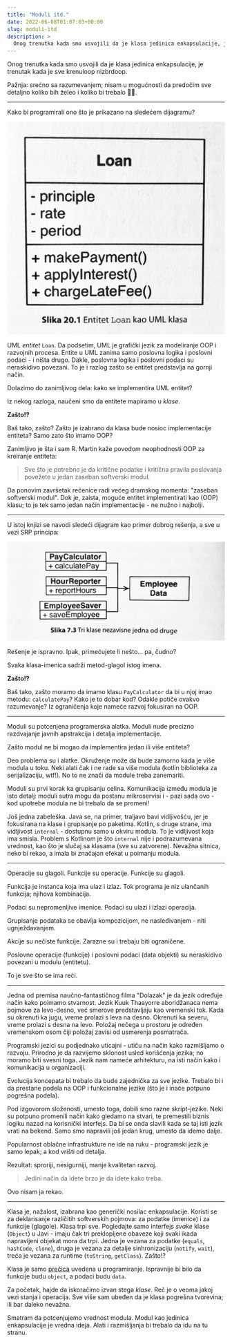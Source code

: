 ```yaml
---
title: "Moduli itd."
date: 2022-06-08T01:07:03+00:00
slug: moduli-itd
description: >
  Onog trenutka kada smo usvojili da je klasa jedinica enkapsulacije, je trenutak kada je sve krenuloop nizbrdoop.
---
```


Onog trenutka kada smo usvojili da je klasa jedinica enkapsulacije, je trenutak kada je sve krenuloop nizbrdoop.

Pažnja: srećno sa razumevanjem; nisam u mogućnosti da predočim sve detaljno koliko bih želeo i koliko bi trebalo 🤷‍♂️.

----

Kako bi programirali ono što je prikazano na sledećem dijagramu?

![](loan.jpg)

UML _entitet_ `Loan`. Da podsetim, UML je grafički jezik za modeliranje OOP i razvojnih procesa. Entite u UML zanima samo poslovna logika i poslovni podaci - i ništa drugo. Dakle, poslovna logika i poslovni podaci su neraskidivo povezani. To je i razlog zašto se entitet predstavlja na gornji način.

Dolazimo do zanimljivog dela: kako se implementira UML entitet?

Iz nekog razloga, naučeni smo da entitete mapiramo u _klase_.

**Zašto!?**

Baš tako, zašto? Zašto je izabrano da klasa bude nosioc implementacije entiteta? Samo zato što imamo OOP?

Zanimljivo je šta i sam R. Martin kaže povodom neophodnosti OOP za kreiranje entiteta:

> Sve što je potrebno je da kritične podatke i kritična pravila poslovanja povežete u jedan zaseban softverski modul.

Da ponovim završetak rečenice radi većeg dramskog momenta: "zaseban softverski modul". Dok je, zaista, moguće entitet implementirati kao (OOP) klasu; to je tek samo jedan način implementacije - ne nužno i najbolji.

----

U istoj knjizi se navodi sledeći dijagram kao primer dobrog rešenja, a sve u vezi SRP principa:

![](employee.jpg)

Rešenje je ispravno. Ipak, primećujete li nešto... pa, čudno?

Svaka klasa-imenica sadrži metod-glagol istog imena.

**Zašto!?**

Baš tako, zašto moramo da imamo klasu `PayCalculator` da bi u njoj imao metodu: `calculatePay`? Kako je to dobar kod? Odakle potiče ovakvo razumevanje? Iz ograničenja koje nameće razvoj fokusiran na OOP.

----

Moduli su potcenjena programerska alatka. Moduli nude precizno razdvajanje javnih apstrakcija i detalja implementacije.

Zašto modul ne bi mogao da implementira jedan ili više entiteta?

Deo problema su i alatke. Okruženje može da bude zamorno kada je više modula u toku. Neki alati čak i ne rade sa više modula (kotlin biblioteka za serijalizaciju, wtf!). No to ne znači da module treba zanemariti.

Moduli su prvi korak ka grupisanju celina. Komunikacija između modula je isto detalj: moduli sutra mogu da postanu mikroservisi i - pazi sada ovo - kod upotrebe modula ne bi trebalo da se promeni!

Još jedna zabeleška. Java se, na primer, traljavo bavi vidljivošću, jer je fokusirana na klase i grupisanje po paketima. Kotlin, s druge strane, ima vidljivost `internal` - dostupnu samo u okviru modula. To je vidljivost koja ima smisla. Problem s Kotlinom je što `internal` nije i podrazumevana vrednost, kao što je slučaj sa klasama (sve su zatvorene). Nevažna sitnica, neko bi rekao, a imala bi značajan efekat u poimanju modula.

----

Operacije su glagoli. Funkcije su operacije. Funkcije su glagoli.

Funkcija je instanca koja ima ulaz i izlaz. Tok programa je niz ulančanih funkcija; njihova kombinacija.

Podaci su nepromenljive imenice. Podaci su ulazi i izlazi operacija.

Grupisanje podataka se obavlja kompozicijom, ne nasleđivanjem - niti ugnježdavanjem.

Akcije su nečiste funkcije. Zarazne su i trebaju biti ograničene.

Poslovne operacije (funkcije) i poslovni podaci (data objekti) su neraskidivo povezani u modulu (entitetu).

To je sve što se ima reći.

----

Jedna od premisa naučno-fantastičnog filma "Dolazak" je da jezik određuje način kako poimamo stvarnost. Jezik Kuuk Thaayorre aboridžanaca nema pojmove za levo-desno, već smerove predstavljaju kao vremenski tok. Kada su okrenuti ka jugu, vreme prolazi s leva na desno. Okrenuti ka severu, vreme prolazi s desna na levo. Položaj nečega u prostoru je određen vremenskom osom čiji položaj zavisi od usmerenja posmatrača.

Programski jezici su podjednako uticajni - utiču na način kako razmišljamo o razvoju. Prirodno je da razvijemo sklonost usled korišćenja jezika; no moramo biti svesni toga. Jezik nam nameće arhitekturu, na isti način kako i komunikacija u organizaciji.

Evolucija koncepata bi trebalo da bude zajednička za sve jezike. Trebalo bi i da prestane podela na OOP i funkcionalne jezike (što je i inače potpuno pogrešna podela).

Pod izgovorom složenosti, umesto toga, dobili smo razne skript-jezike. Neki su potpuno promenili način kako gledamo na stvari, te premestili biznis logiku nazad na korisnički interfejs. Da bi se onda slavili kada se taj isti jezik vrati na bekend. Samo smo napravili još jedan krug, umesto da idemo dalje.

Popularnost oblačne infrastrukture ne ide na ruku - programski jezik je samo lepak; a kod vrišti od detalja.

Rezultat: sproriji, nesigurniji, manje kvalitetan razvoj.

> Jedini način da idete brzo je da idete kako treba.

Ovo nisam ja rekao.

----

Klasa je, nažalost, izabrana kao generički nosilac enkapsulacije. Koristi se za deklarisanje različitih softverskih pojmova: za podatke (imenice) i za funkcije (glagole). Klasa trpi sve. Pogledajte samo interfejs _svake_ klase (`Object`) u Javi - imaju čak tri preklopljene obaveze koji svaki ikada napravljeni objekat mora da trpi. Jedna je vezana za podatke (`equals`, `hashCode`, `clone`), druga je vezana za detalje sinhronizaciju (`notify`, `wait`), treća je vezana za runtime (`toString`, `getClass`). Zašto!?

Klasa je samo [prečica](https://oblac.rs/alan-key-vs-alan-ford/) uvedena u programiranje. Ispravnije bi bilo da funkcije budu `object`, a podaci budu `data`.

Za početak, hajde da iskoračimo izvan stega _klase_. Reč je o veoma jakoj vezi stanja i operacija. Sve više sam ubeđen da je klasa pogrešna tvorevina; ili bar daleko nevažna.

Smatram da potcenjujemo vrednost modula. Modul kao jedinica enkapsulacije je vredna ideja. Alati i razmišljanja bi trebalo da idu na tu stranu.
